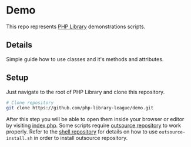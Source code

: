 # Demo

This repo represents [PHP Library](https://github.com/90zlaya/php-library) demonstrations scripts. 

## Details

Simple guide how to use classes and it's methods and attributes.

## Setup

Just navigate to the root of PHP Library and clone this repository.

```bash
# Clone repository
git clone https://github.com/php-library-league/demo.git
```

After this step you will be able to open them inside your browser or editor by visiting [index.php](index.php). Some scripts require [outsource repository](https://github.com/php-library-league/outsource) to work properly. Refer to the [shell repository](https://github.com/php-library-league/shell) for details on how to use `outsource-install.sh` in order to install outsource repository. 
